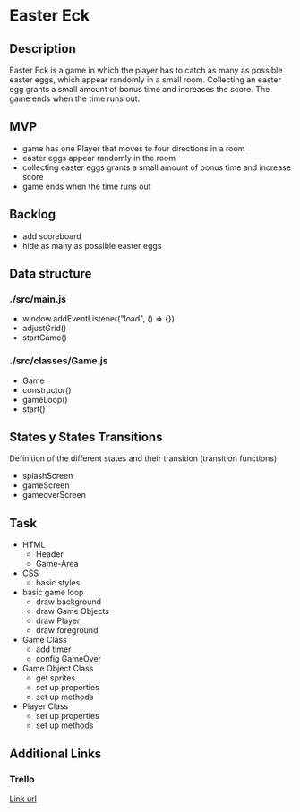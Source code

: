 # Easter Eck


## Description
Easter Eck is a game in which the player has to catch as many as possible easter eggs, which appear randomly in a small room. Collecting an easter egg grants a small amount of bonus time and increases the score. The game ends when the time runs out.


## MVP
- game has one Player that moves to four directions in a room
- easter eggs appear randomly in the room
- collecting easter eggs grants a small amount of bonus time and increase score
- game ends when the time runs out 


## Backlog
- add scoreboard
- hide as many as possible easter eggs


## Data structure

### ./src/main.js
- window.addEventListener("load", () => {})
- adjustGrid()
- startGame()

### ./src/classes/Game.js
- Game
- constructor()
- gameLoop()
- start()



## States y States Transitions
Definition of the different states and their transition (transition functions)

- splashScreen
- gameScreen
- gameoverScreen


## Task
- HTML
  - Header
  - Game-Area
- CSS
  - basic styles
- basic game loop
  - draw background
  - draw Game Objects
  - draw Player
  - draw foreground
- Game Class
  - add timer
  - config GameOver
- Game Object Class
  - get sprites
  - set up properties
  - set up methods
- Player Class
  - set up properties
  - set up methods


## Additional Links


### Trello
[Link url](https://trello.com/b/7D6vcrSW/easter-eck)
